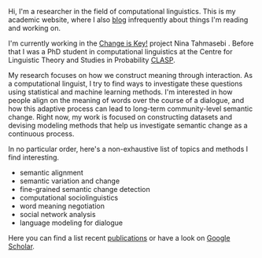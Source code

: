 Hi, I'm a researcher in the field of computational linguistics.
This is my academic website,
where I also [blog](/blog) infrequently about things I'm reading and working on.

I'm currently working in the [Change is Key!](https://www.changeiskey.org/) project Nina Tahmasebi .
Before that I was a PhD student in computational linguistics at the Centre for Linguistic Theory and Studies in Probability [CLASP](https://gu-clasp.github.io/).

My research focuses on how we construct meaning through interaction.
As a computational linguist, I try to find ways to investigate these questions using statistical and machine learning methods.
I'm interested in how people align on the meaning of words over the course of a dialogue, and how this adaptive process can lead to long-term community-level semantic change.
Right now, my work is focused on constructing datasets and devising modeling methods that help us investigate semantic change as a continuous process.

In no particular order, here's a non-exhaustive list of topics and methods I find interesting.

* semantic alignment
* semantic variation and change
* fine-grained semantic change detection
* computational sociolinguistics
* word meaning negotiation
* social network analysis
* language modeling for dialogue

Here you can find a list recent [publications](/publications) or have a look on [Google Scholar](https://scholar.google.com/citations?user=Phzc6bIAAAAJ&view_op=list_works&sortby=pubdate).

